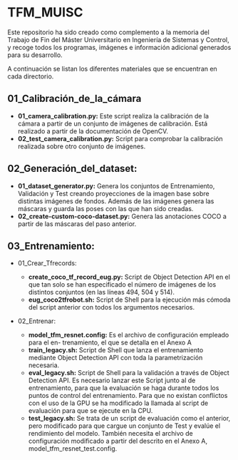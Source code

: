 # TFM_MUISC

Este repositorio ha sido creado como complemento a la memoria del Trabajo de Fin del Máster Universitario en Ingeniería de Sistemas y Control, y recoge todos los programas, imágenes e información adicional generados para su desarrollo.

A continuación se listan los diferentes materiales que se encuentran en cada directorio.

## 01_Calibración_de_la_cámara
- **01_camera_calibration.py:** Este script realiza la calibración de la cámara a partir de un conjunto de imágenes de calibración. Está realizado a partir de la documentación de OpenCV.
- **02_test_camera_calibration.py:** Script para comprobar la calibración realizada sobre otro conjunto de imágenes.

## 02_Generación_del_dataset:
- **01_dataset_generator.py:** Genera los conjuntos de Entrenamiento, Validación y Test creando proyecciones de la imagen base sobre distintas imágenes de fondos. Además de las imágenes genera las máscaras y guarda las poses con las que han sido
creadas.
- **02_create-custom-coco-dataset.py:** Genera las anotaciones COCO a partir de las máscaras del paso anterior.

## 03_Entrenamiento:
- 01_Crear_Tfrecords:
  - **create_coco_tf_record_eug.py:** Script de Object Detection API en el que tan solo se han especificado el número de imágenes de los distintos conjuntos (en las líneas 494, 504 y 514).
  - **eug_coco2tfrobot.sh:** Script de Shell para la ejecución más cómoda del script
anterior con todos los argumentos necesarios.

- 02_Entrenar:
  - **model_tfm_resnet.config:** Es el archivo de configuración empleado para el en- trenamiento, el que se detalla en el Anexo A
  - **train_legacy.sh:** Script de Shell que lanza el entrenamiento mediante Object Detection API con toda la parametrización necesaria.
  - **eval_legacy.sh:** Script de Shell para la validación a través de Object Detection API. Es necesario lanzar este Script junto al de entrenamiento, para que la evaluación se haga durante todos los puntos de control del entrenamiento. Para que no existan conflictos con el uso de la GPU se ha modificado la llamada al script de evaluación para que se ejecute en la CPU.
  - **test_legacy.sh:** Se trata de un script de evaluación como el anterior, pero modificado para que cargue un conjunto de Test y evalúe el rendimiento del modelo. También necesita el archivo de configuración modificado a partir del descrito en el Anexo A, model_tfm_resnet_test.config.
